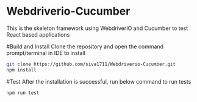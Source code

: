 # Webdriverio-Cucumber
This is the skeleton framework using WebdriverIO and Cucumber to test React based applications

#Build and Install
Clone the repository and open the command prompt/terminal in IDE to install
```bash
git clone https://github.com/siva1711/Webdriverio-Cucumber.git
npm install
```

#Test
After the installation is successful, run below command to run tests
```bash
npm run test
```
